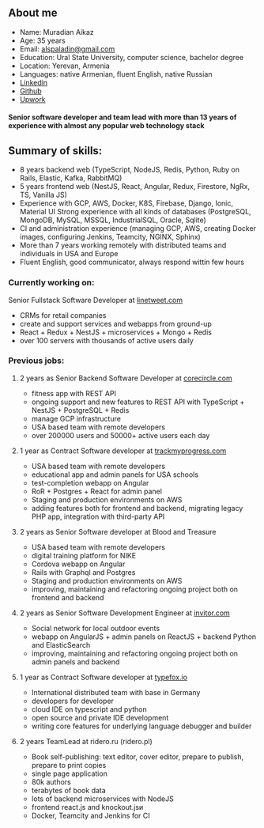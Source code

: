 ## About me
- Name: Muradian Aikaz
- Age: 35 years
- Email: alspaladin@gmail.com
- Education: Ural State University, computer science, bachelor degree
- Location: Yerevan, Armenia
- Languages: native Armenian, fluent English, native Russian
- [Linkedin](https://www.linkedin.com/in/aikaz-muradian/)
- [Github](https://github.com/Alspaladin)
- [Upwork](https://www.upwork.com/freelancers/~010cc44f8fae1a2e5e)

#### Senior software developer and team lead with more than 13 years of experience with almost any popular web technology stack

## Summary of skills:
- 8 years backend web (TypeScript, NodeJS, Redis, Python, Ruby on Rails, Elastic, Kafka, RabbitMQ)
- 5 years frontend web (NestJS, React, Angular, Redux, Firestore, NgRx, TS, Vanilla JS)
- Experience with GCP, AWS, Docker, K8S, Firebase, Django, Ionic, Material UI
  Strong experience with all kinds of databases (PostgreSQL, MongoDB, MySQL, MSSQL, IndustrialSQL, Oracle, Sqlite)
- CI and administration experience (managing GCP, AWS, creating Docker images, configuring Jenkins, Teamcity, NGINX, Sphinx)
- More than 7 years working remotely with distributed teams and individuals in USA and Europe
- Fluent English, good communicator, always respond wittin few hours

### Currently working on:
 Senior Fullstack Software Developer at [linetweet.com](https://www.linetweet.com/)
 - CRMs for retail companies 
 - create and support services and webapps from ground-up
 - React + Redux + NestJS + microservices + Mongo + Redis
 - over 100 servers with thousands of active users daily

### Previous jobs:

1. 2 years as Senior Backend Software Developer at [corecircle.com](https://corecircle.com)
   - fitness app with REST API
   - ongoing support and new features to REST API with TypeScript + NestJS + PostgreSQL + Redis
   - manage GCP infrastructure
   - USA based team with remote developers
   - over 200000 users and 50000+ active users each day

2. 1 year as Contract Software developer at [trackmyprogress.com](https://www.trackmyprogress.com/)
   - USA based team with remote developers
   - educational app and admin panels for USA schools
   - test-completion webapp on Angular
   - RoR + Postgres + React for admin panel
   - Staging and production environments on AWS
   - adding features both for frontend and backend, migrating legacy PHP app, integration with third-party API

3. 2 years as Senior Software developer at Blood and Treasure
   - USA based team with remote developers
   - digital training platform for NIKE
   - Cordova webapp on Angular
   - Rails with Graphql and Postgres
   - Staging and production environments on AWS
   - improving, maintaining and refactoring ongoing project both on frontend and backend

4. 2 years as Senior Software Development Engineer at [invitor.com](https://invitor.com/)
   - Social network for local outdoor events
   - webapp on AngularJS + admin panels on ReactJS + backend Python and ElasticSearch
   - improving, maintaining and refactoring ongoing project both on admin panels and backend

5. 1 year as Contract Software developer at [typefox.io](https://www.typefox.io/)
   - International distributed team with base in Germany
   - developers for developer
   - cloud IDE on typescript and python
   - open source and private IDE development
   - writing core features for underlying language debugger and builder

6. 2 years TeamLead at ridero.ru (ridero.pl)
   - Book self-publishing: text editor, cover editor, prepare to publish, prepare to print copies
   - single page application
   - 80k authors
   - terabytes of book data
   - lots of backend microservices with NodeJS
   - frontend react.js and knockout.jsи
   - Docker, Teamcity and Jenkins for CI
